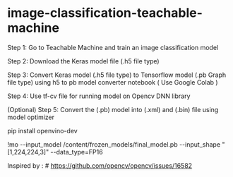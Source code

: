 # image-classification-teachable-machine

Step 1: Go to Teachable Machine and train an image classification model

Step 2: Download the Keras model file (.h5 file type)

Step 3: Convert Keras model (.h5 file type) to Tensorflow model (.pb Graph file type) using h5 to pb model converter notebook ( Use Google Colab )

Step 4: Use tf-cv file for running model on Opencv DNN library

(Optional) Step 5: Convert the (.pb) model into (.xml) and (.bin) file using model optimizer

pip install openvino-dev

!mo --input_model /content/frozen_models/final_model.pb --input_shape "[1,224,224,3]" --data_type=FP16

Inspired by : # https://github.com/opencv/opencv/issues/16582
